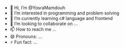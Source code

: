 - 👋 Hi, I’m @YosraMamdouh
- 👀 I’m interested in programming and problem solving 
- 🌱 I’m currently learning c# language and frontend 
- 💞️ I’m looking to collaborate on ...
- 📫 How to reach me ...
- 😄 Pronouns: ...
- ⚡ Fun fact: ...

<!---
YosraMamdouh/YosraMamdouh is a ✨ special ✨ repository because its `README.md` (this file) appears on your GitHub profile.
You can click the Preview link to take a look at your changes.
--->
